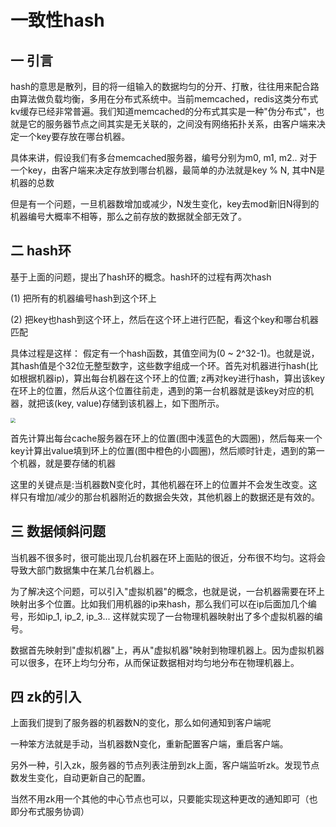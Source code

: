 # 一致性hash

## **一 引言**

hash的意思是散列，目的将一组输入的数据均匀的分开、打散，往往用来配合路由算法做负载均衡，多用在分布式系统中。当前memcached，redis这类分布式kv缓存已经非常普遍。我们知道memcached的分布式其实是一种"伪分布式"，也就是它的服务器节点之间其实是无关联的，之间没有网络拓扑关系，由客户端来决定一个key要存放在哪台机器。

具体来讲，假设我们有多台memcached服务器，编号分别为m0, m1, m2.. 对于一个key，由客户端来决定存放到哪台机器，最简单的办法就是key % N, 其中N是机器的总数

但是有一个问题，一旦机器数增加或减少，N发生变化，key去mod新旧N得到的机器编号大概率不相等，那么之前存放的数据就全部无效了。

## **二 hash环**

基于上面的问题，提出了hash环的概念。hash环的过程有两次hash

(1) 把所有的机器编号hash到这个环上

(2) 把key也hash到这个环上，然后在这个环上进行匹配，看这个key和哪台机器匹配

 

具体过程是这样： 假定有一个hash函数，其值空间为(0 ~ 2^32-1)。也就是说，其hash值是个32位无整型数字，这些数字组成一个环。首先对机器进行hash(比如根据机器ip)，算出每台机器在这个环上的位置; z再对key进行hash，算出该key在环上的位置，然后从这个位置往前走，遇到的第一台机器就是该key对应的机器，就把该(key, value)存储到该机器上，如下图所示。

<img src="31BAAACB-E4C3-4BB1-96BD-8633FE634696.png" style="zoom:50%;" />

首先计算出每台cache服务器在环上的位置(图中浅蓝色的大圆圈)，然后每来一个key计算出value填到环上的位置(图中橙色的小圆圈)，然后顺时针走，遇到的第一个机器，就是要存储的机器

这里的关键点是:当机器数N变化时，其他机器在环上的位置并不会发生改变。这样只有增加/减少的那台机器附近的数据会失效，其他机器上的数据还是有效的。

## **三 数据倾斜问题**

当机器不很多时，很可能出现几台机器在环上面贴的很近，分布很不均匀。这将会导致大部门数据集中在某几台机器上。

为了解决这个问题，可以引入"虚拟机器"的概念，也就是说，一台机器需要在环上映射出多个位置。比如我们用机器的ip来hash，那么我们可以在ip后面加几个编号，形如ip_1, ip_2, ip_3... 这样就实现了一台物理机器映射出了多个虚拟机器的编号。

数据首先映射到"虚拟机器"上，再从"虚拟机器"映射到物理机器上。因为虚拟机器可以很多，在环上均匀分布，从而保证数据相对均匀地分布在物理机器上。

 

## **四 zk的引入**

上面我们提到了服务器的机器数N的变化，那么如何通知到客户端呢

一种笨方法就是手动，当机器数N变化，重新配置客户端，重启客户端。

另外一种，引入zk，服务器的节点列表注册到zk上面，客户端监听zk。发现节点数发生变化，自动更新自己的配置。

当然不用zk用一个其他的中心节点也可以，只要能实现这种更改的通知即可（也即分布式服务协调）